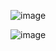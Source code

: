 

![image](https://github.com/shahbazalamjobs/The-complete-web-development-bootcamp--by-Angela-Yu-2023/assets/125631878/abb8f74a-7c21-4a02-8737-77634bb8f564)

![image](https://github.com/shahbazalamjobs/The-complete-web-development-bootcamp--by-Angela-Yu-2023/assets/125631878/c454c4bd-1fdc-4a8f-a30c-34dc4408c101)
